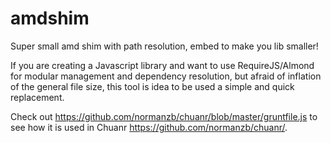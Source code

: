 amdshim
=======

Super small amd shim with path resolution, embed to make you lib smaller!

If you are creating a Javascript library and want to use RequireJS/Almond for modular management and dependency resolution, but afraid of inflation of the general file size, this tool is idea to be used a simple and quick replacement.

Check out <https://github.com/normanzb/chuanr/blob/master/gruntfile.js> to see how it is used in Chuanr <https://github.com/normanzb/chuanr/>.